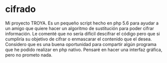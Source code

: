 # cifrado
Mi proyecto TROYA.  Es un pequeño script hecho en php 5.6 para ayudar a un amigo que quiere hacer un algoritmo de sustitución para poder cifrar información. Le comenté que no sería difícil descifrar el código pero que si cumpliría su objetivo de cifrar o enmascarar el contenido que el desea.  Considero que es una buena oportunidad para compartir algún programa que he podido realizar en php nativo. Pensaré en hacer una interfaz gráfica, pero no prometo nada.
